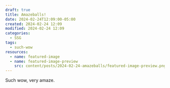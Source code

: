 ```yaml
---
draft: true
title: Amazeballs!
date: 2024-02-24T12:09:00-05:00
created: 2024-02-24 12:09
modified: 2024-02-24 12:09
categories:
  - SSG
tags:
  - such-wow
resources:
  - name: featured-image
  - name: featured-image-preview
    src: content/posts/2024-02-24-amazeballs/featured-image-preview.png
---
```

Such wow, very amaze.